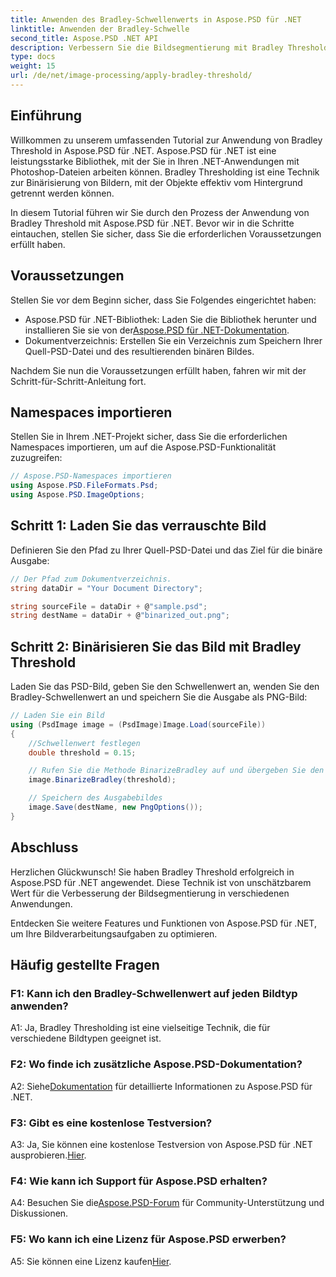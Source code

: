 ```yaml
---
title: Anwenden des Bradley-Schwellenwerts in Aspose.PSD für .NET
linktitle: Anwenden der Bradley-Schwelle
second_title: Aspose.PSD .NET API
description: Verbessern Sie die Bildsegmentierung mit Bradley Threshold in Aspose.PSD für .NET. Eine Schritt-für-Schritt-Anleitung zur effektiven Binärisierung.
type: docs
weight: 15
url: /de/net/image-processing/apply-bradley-threshold/
---
```

## Einführung

Willkommen zu unserem umfassenden Tutorial zur Anwendung von Bradley Threshold in Aspose.PSD für .NET. Aspose.PSD für .NET ist eine leistungsstarke Bibliothek, mit der Sie in Ihren .NET-Anwendungen mit Photoshop-Dateien arbeiten können. Bradley Thresholding ist eine Technik zur Binärisierung von Bildern, mit der Objekte effektiv vom Hintergrund getrennt werden können.

In diesem Tutorial führen wir Sie durch den Prozess der Anwendung von Bradley Threshold mit Aspose.PSD für .NET. Bevor wir in die Schritte eintauchen, stellen Sie sicher, dass Sie die erforderlichen Voraussetzungen erfüllt haben.

## Voraussetzungen

Stellen Sie vor dem Beginn sicher, dass Sie Folgendes eingerichtet haben:

-  Aspose.PSD für .NET-Bibliothek: Laden Sie die Bibliothek herunter und installieren Sie sie von der[Aspose.PSD für .NET-Dokumentation](https://reference.aspose.com/psd/net/).
- Dokumentverzeichnis: Erstellen Sie ein Verzeichnis zum Speichern Ihrer Quell-PSD-Datei und des resultierenden binären Bildes.

Nachdem Sie nun die Voraussetzungen erfüllt haben, fahren wir mit der Schritt-für-Schritt-Anleitung fort.

## Namespaces importieren

Stellen Sie in Ihrem .NET-Projekt sicher, dass Sie die erforderlichen Namespaces importieren, um auf die Aspose.PSD-Funktionalität zuzugreifen:

```csharp
// Aspose.PSD-Namespaces importieren
using Aspose.PSD.FileFormats.Psd;
using Aspose.PSD.ImageOptions;
```

## Schritt 1: Laden Sie das verrauschte Bild

Definieren Sie den Pfad zu Ihrer Quell-PSD-Datei und das Ziel für die binäre Ausgabe:

```csharp
// Der Pfad zum Dokumentverzeichnis.
string dataDir = "Your Document Directory";

string sourceFile = dataDir + @"sample.psd";
string destName = dataDir + @"binarized_out.png";
```

## Schritt 2: Binärisieren Sie das Bild mit Bradley Threshold

Laden Sie das PSD-Bild, geben Sie den Schwellenwert an, wenden Sie den Bradley-Schwellenwert an und speichern Sie die Ausgabe als PNG-Bild:

```csharp
// Laden Sie ein Bild
using (PsdImage image = (PsdImage)Image.Load(sourceFile))
{
    //Schwellenwert festlegen
    double threshold = 0.15;

    // Rufen Sie die Methode BinarizeBradley auf und übergeben Sie den Schwellenwert als Parameter.
    image.BinarizeBradley(threshold);

    // Speichern des Ausgabebildes
    image.Save(destName, new PngOptions());
}
```

## Abschluss

Herzlichen Glückwunsch! Sie haben Bradley Threshold erfolgreich in Aspose.PSD für .NET angewendet. Diese Technik ist von unschätzbarem Wert für die Verbesserung der Bildsegmentierung in verschiedenen Anwendungen.

Entdecken Sie weitere Features und Funktionen von Aspose.PSD für .NET, um Ihre Bildverarbeitungsaufgaben zu optimieren.

## Häufig gestellte Fragen

### F1: Kann ich den Bradley-Schwellenwert auf jeden Bildtyp anwenden?

A1: Ja, Bradley Thresholding ist eine vielseitige Technik, die für verschiedene Bildtypen geeignet ist.

### F2: Wo finde ich zusätzliche Aspose.PSD-Dokumentation?

 A2: Siehe[Dokumentation](https://reference.aspose.com/psd/net/) für detaillierte Informationen zu Aspose.PSD für .NET.

### F3: Gibt es eine kostenlose Testversion?

 A3: Ja, Sie können eine kostenlose Testversion von Aspose.PSD für .NET ausprobieren.[Hier](https://releases.aspose.com/).

### F4: Wie kann ich Support für Aspose.PSD erhalten?

 A4: Besuchen Sie die[Aspose.PSD-Forum](https://forum.aspose.com/c/psd/34) für Community-Unterstützung und Diskussionen.

### F5: Wo kann ich eine Lizenz für Aspose.PSD erwerben?

 A5: Sie können eine Lizenz kaufen[Hier](https://purchase.aspose.com/buy).